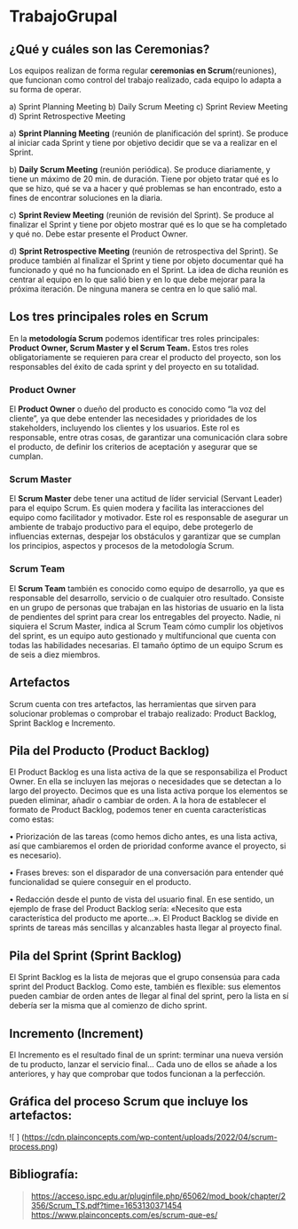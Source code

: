# TrabajoGrupal

## ¿Qué y cuáles son las Ceremonias?

Los equipos realizan de forma regular **ceremonias en Scrum**(reuniones), que funcionan como control del trabajo realizado, cada equipo lo adapta a su forma de
operar. 

a) Sprint Planning Meeting
b) Daily Scrum Meeting
c) Sprint Review Meeting
d) Sprint Retrospective Meeting

a) **Sprint Planning Meeting** (reunión de planificación del sprint). 
Se produce al iniciar cada Sprint y tiene por objetivo decidir que se va a realizar en el Sprint.

b) **Daily Scrum Meeting** (reunión periódica). Se produce diariamente, y tiene un máximo de 20 min. de duración. Tiene por objeto tratar qué es lo que se hizo, qué
se va a hacer y qué problemas se han encontrado, esto a fines de encontrar soluciones en la diaria.

c) **Sprint Review Meeting** (reunión de revisión del Sprint). 
Se produce al finalizar el Sprint y tiene por objeto mostrar qué es lo que se ha completado y qué no. Debe estar presente el Product Owner.

d) **Sprint Retrospective Meeting** (reunión de retrospectiva del Sprint). Se produce también al finalizar el Sprint y tiene por objeto documentar qué ha funcionado
y qué no ha funcionado en el Sprint. La idea de dicha reunión es centrar al equipo en lo que salió bien y en lo que debe mejorar para la próxima iteración. De
ninguna manera se centra en lo que salió mal.

## Los tres principales roles en Scrum

En la **metodología Scrum** podemos identificar tres roles principales: **Product Owner, Scrum Master y el Scrum Team.** Estos tres roles obligatoriamente se requieren para crear el producto del proyecto, son los responsables del éxito de cada sprint y del proyecto en su totalidad.

### Product Owner
El **Product Owner** o dueño del producto es conocido como “la voz del cliente”, ya que debe entender las necesidades y prioridades de los stakeholders, incluyendo los clientes y los usuarios. Este rol es responsable, entre otras cosas, de garantizar una comunicación clara sobre el producto, de definir los criterios de aceptación y asegurar que se cumplan.

### Scrum Master
El **Scrum Master** debe tener una actitud de líder servicial (Servant Leader) para el equipo Scrum. Es quien modera y facilita las interacciones del equipo como facilitador y motivador. Este rol es responsable de asegurar un ambiente de trabajo productivo para el equipo, debe protegerlo de influencias externas, despejar los obstáculos y garantizar que se cumplan los principios, aspectos y procesos de la metodología Scrum.

### Scrum Team
El **Scrum Team** también es conocido como equipo de desarrollo, ya que es responsable del desarrollo, servicio o de cualquier otro resultado. Consiste en un grupo de personas que trabajan en las historias de usuario en la lista de pendientes del sprint para crear los entregables del proyecto. Nadie, ni siquiera el Scrum Master, indica al Scrum Team cómo cumplir los objetivos del sprint, es un equipo auto gestionado y multifuncional que cuenta con todas las habilidades necesarias. El tamaño óptimo de un equipo Scrum es de seis a diez miembros.

## **Artefactos**

Scrum cuenta con tres artefactos, las herramientas que sirven para solucionar problemas o comprobar el trabajo realizado: Product Backlog, Sprint Backlog e Incremento.

## Pila del Producto (**Product Backlog**)

El Product Backlog es una lista activa de la que se responsabiliza el Product Owner. En ella se incluyen las mejoras o necesidades que se detectan a lo largo del proyecto. Decimos que es una lista activa porque los elementos se pueden eliminar, añadir o cambiar de orden.
A la hora de establecer el formato de Product Backlog, podemos tener en cuenta características como estas:

•	Priorización de las tareas (como hemos dicho antes, es una lista activa, así que cambiaremos el orden de prioridad conforme avance el proyecto, si es necesario).

•	Frases breves: son el disparador de una conversación para entender qué funcionalidad se quiere conseguir en el producto.

•	Redacción desde el punto de vista del usuario final. En ese sentido, un ejemplo de frase del Product Backlog sería: «Necesito que esta característica del producto me aporte…».
El Product Backlog se divide en sprints de tareas más sencillas y alcanzables hasta llegar al proyecto final.

## Pila del Sprint (**Sprint Backlog**)

El Sprint Backlog es la lista de mejoras que el grupo consensúa para cada sprint del Product Backlog. Como este, también es flexible: sus elementos pueden cambiar
de orden antes de llegar al final del sprint, pero la lista en sí debería ser la misma que al comienzo de dicho sprint.

## Incremento (**Increment**)

El Incremento es el resultado final de un sprint: terminar una nueva versión de tu producto, lanzar el servicio final… Cada uno de ellos se añade a los anteriores,
y hay que comprobar que todos funcionan a la perfección.

## **Gráfica del proceso Scrum que incluye los artefactos:**

![ ] (https://cdn.plainconcepts.com/wp-content/uploads/2022/04/scrum-process.png)

## **Bibliografía:**

>https://acceso.ispc.edu.ar/pluginfile.php/65062/mod_book/chapter/2356/Scrum_TS.pdf?time=1653130371454
>https://www.plainconcepts.com/es/scrum-que-es/


